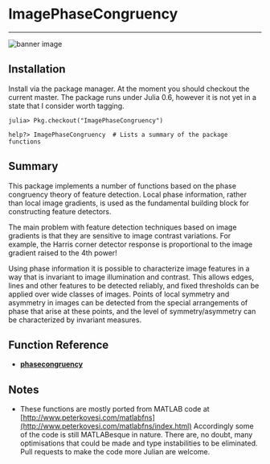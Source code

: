 ImagePhaseCongruency
=======================


----------------------------------------------

![banner image](doc/banner.png)

## Installation

Install via the package manager.  At the moment you should checkout
the current master.  The package runs under Julia 0.6, however it is
not yet in a state that I consider worth tagging.

```
julia> Pkg.checkout("ImagePhaseCongruency")
```


```
help?> ImagePhaseCongruency  # Lists a summary of the package functions 
```

## Summary

This package implements a number of functions based on the phase
congruency theory of feature detection.  Local phase information,
rather than local image gradients, is used as the fundamental building
block for constructing feature detectors.

The main problem with feature detection techniques based on image
gradients is that they are sensitive to image contrast variations.
For example, the Harris corner detector response is proportional to
the image gradient raised to the 4th power!  

Using phase information it is possible to characterize image features
in a way that is invariant to image illumination and contrast.  This
allows edges, lines and other features to be detected reliably, and
fixed thresholds can be applied over wide classes of images. Points of
local symmetry and asymmetry in images can be detected from the
special arrangements of phase that arise at these points, and the
level of symmetry/asymmetry can be characterized by invariant
measures.


## Function Reference

* [**phasecongruency**](doc/phasecongruency.md) 

## Notes

* These functions are mostly ported from MATLAB code at
 [http://www.peterkovesi.com/matlabfns](http://www.peterkovesi.com/matlabfns/index.html)
 Accordingly some of the code is still MATLABesque in nature.  There
 are, no doubt, many optimisations that could be made and type
 instabilities to be eliminated. Pull requests to make the code more Julian
 are welcome.


